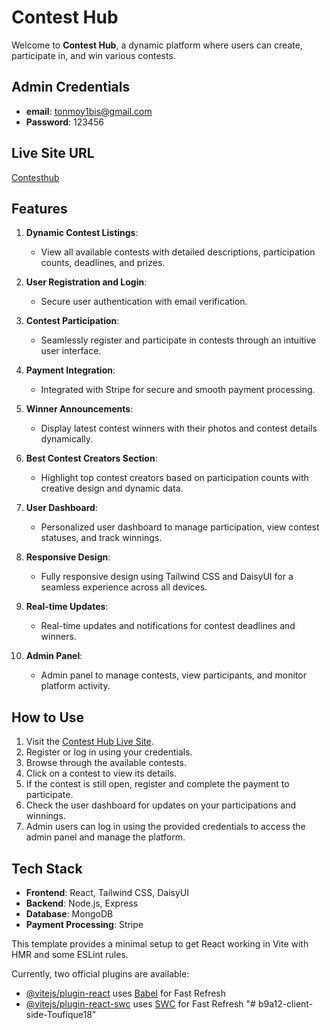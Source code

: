 # Contest Hub

Welcome to **Contest Hub**, a dynamic platform where users can create, participate in, and win various contests. 

## Admin Credentials

- **email**: tonmoy1bis@gmail.com
- **Password**: 123456

## Live Site URL

[Contesthub](https://contesthub-d205f.web.app)

## Features

1. **Dynamic Contest Listings**:
   - View all available contests with detailed descriptions, participation counts, deadlines, and prizes.
   
2. **User Registration and Login**:
   - Secure user authentication with email verification.

3. **Contest Participation**:
   - Seamlessly register and participate in contests through an intuitive user interface.

4. **Payment Integration**:
   - Integrated with Stripe for secure and smooth payment processing.

5. **Winner Announcements**:
   - Display latest contest winners with their photos and contest details dynamically.

6. **Best Contest Creators Section**:
   - Highlight top contest creators based on participation counts with creative design and dynamic data.

7. **User Dashboard**:
   - Personalized user dashboard to manage participation, view contest statuses, and track winnings.

8. **Responsive Design**:
   - Fully responsive design using Tailwind CSS and DaisyUI for a seamless experience across all devices.

9. **Real-time Updates**:
   - Real-time updates and notifications for contest deadlines and winners.

10. **Admin Panel**:
    - Admin panel to manage contests, view participants, and monitor platform activity.

## How to Use

1. Visit the [Contest Hub Live Site](http://example.com).
2. Register or log in using your credentials.
3. Browse through the available contests.
4. Click on a contest to view its details.
5. If the contest is still open, register and complete the payment to participate.
6. Check the user dashboard for updates on your participations and winnings.
7. Admin users can log in using the provided credentials to access the admin panel and manage the platform.

## Tech Stack

- **Frontend**: React, Tailwind CSS, DaisyUI
- **Backend**: Node.js, Express
- **Database**: MongoDB
- **Payment Processing**: Stripe


This template provides a minimal setup to get React working in Vite with HMR and some ESLint rules.

Currently, two official plugins are available:

- [@vitejs/plugin-react](https://github.com/vitejs/vite-plugin-react/blob/main/packages/plugin-react/README.md) uses [Babel](https://babeljs.io/) for Fast Refresh
- [@vitejs/plugin-react-swc](https://github.com/vitejs/vite-plugin-react-swc) uses [SWC](https://swc.rs/) for Fast Refresh
"# b9a12-client-side-Toufique18" 
